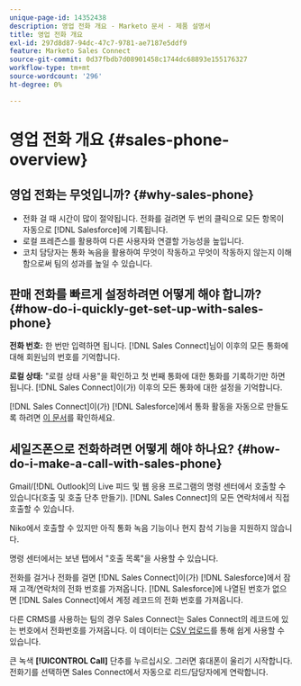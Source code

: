 ```yaml
---
unique-page-id: 14352438
description: 영업 전화 개요 - Marketo 문서 - 제품 설명서
title: 영업 전화 개요
exl-id: 297d8d87-94dc-47c7-9781-ae7187e5ddf9
feature: Marketo Sales Connect
source-git-commit: 0d37fbdb7d08901458c1744dc68893e155176327
workflow-type: tm+mt
source-wordcount: '296'
ht-degree: 0%

---
```


# 영업 전화 개요 {#sales-phone-overview}

## 영업 전화는 무엇입니까? {#why-sales-phone}

* 전화 걸 때 시간이 많이 절약됩니다. 전화를 걸려면 두 번의 클릭으로 모든 항목이 자동으로 [!DNL Salesforce]에 기록됩니다.
* 로컬 프레즌스를 활용하여 다른 사용자와 연결할 가능성을 높입니다.
* 코치 담당자는 통화 녹음을 활용하여 무엇이 작동하고 무엇이 작동하지 않는지 이해함으로써 팀의 성과를 높일 수 있습니다.

## 판매 전화를 빠르게 설정하려면 어떻게 해야 합니까? {#how-do-i-quickly-get-set-up-with-sales-phone}

**전화 번호:** 한 번만 입력하면 됩니다. [!DNL Sales Connect]님이 이후의 모든 통화에 대해 회원님의 번호를 기억합니다.

**로컬 상태:** &quot;로컬 상태 사용&quot;을 확인하고 첫 번째 통화에 대한 통화를 기록하기만 하면 됩니다. [!DNL Sales Connect]이(가) 이후의 모든 통화에 대한 설정을 기억합니다.

[!DNL Sales Connect]이(가) [!DNL Salesforce]에서 통화 활동을 자동으로 만들도록 하려면 [이 문서](/help/marketo/product-docs/marketo-sales-connect/phone/calls-arent-logging-to-salesforce.md)를 확인하세요.

## 세일즈폰으로 전화하려면 어떻게 해야 하나요? {#how-do-i-make-a-call-with-sales-phone}

Gmail/[!DNL Outlook]의 Live 피드 및 웹 응용 프로그램의 명령 센터에서 호출할 수 있습니다(호출 및 호출 단추 만들기). [!DNL Sales Connect]의 모든 연락처에서 직접 호출할 수 있습니다.

Niko에서 호출할 수 있지만 아직 통화 녹음 기능이나 현지 참석 기능을 지원하지 않습니다.

명령 센터에서는 보낸 탭에서 &quot;호출 목록&quot;을 사용할 수 있습니다.

전화를 걸거나 전화를 걸면 [!DNL Sales Connect]이(가) [!DNL Salesforce]에서 잠재 고객/연락처의 전화 번호를 가져옵니다. [!DNL Salesforce]에 나열된 번호가 없으면 [!DNL Sales Connect]에서 계정 레코드의 전화 번호를 가져옵니다.

다른 CRMS를 사용하는 팀의 경우 Sales Connect는 Sales Connect의 레코드에 있는 번호에서 전화번호를 가져옵니다. 이 데이터는 [CSV 업로드](/help/marketo/product-docs/marketo-sales-connect/people/managing-contacts/import-contacts-via-csv.md)를 통해 쉽게 사용할 수 있습니다.

큰 녹색 **[!UICONTROL Call]** 단추를 누르십시오. 그러면 휴대폰이 울리기 시작합니다. 전화기를 선택하면 Sales Connect에서 자동으로 리드/담당자에게 연락합니다.

